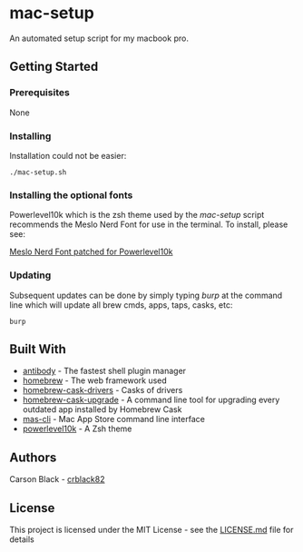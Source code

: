 # mac-setup

An automated setup script for my macbook pro.

## Getting Started

### Prerequisites

None

### Installing

Installation could not be easier:

```
./mac-setup.sh
```

### Installing the optional fonts

Powerlevel10k which is the zsh theme used by the *mac-setup* script recommends the Meslo Nerd Font for use in the terminal.  To install, please see:

[Meslo Nerd Font patched for Powerlevel10k](https://github.com/romkatv/powerlevel10k#fonts)

### Updating

Subsequent updates can be done by simply typing *burp* at the command line which will update all brew cmds, apps, taps, casks, etc:

```
burp
```

## Built With

* [antibody](https://github.com/mas-cli/mas) - The fastest shell plugin manager
* [homebrew](https://brew.sh) - The web framework used
* [homebrew-cask-drivers](https://github.com/Homebrew/homebrew-cask-drivers) - Casks of drivers
* [homebrew-cask-upgrade](https://github.com/buo/homebrew-cask-upgrade) - A command line tool for upgrading every outdated app installed by Homebrew Cask
* [mas-cli](https://github.com/mas-cli/mas) - Mac App Store command line interface
* [powerlevel10k](https://github.com/romkatv/powerlevel10k) - A Zsh theme

## Authors

Carson Black - [crblack82](https://github.com/crblack82)

## License

This project is licensed under the MIT License - see the [LICENSE.md](LICENSE.md) file for details
